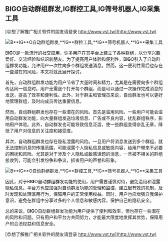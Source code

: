 ## **B**IG**O自动群组群发,**IG**群控工具,**IG**筛号机器人,**IG**采集工具**

[😍想了解推广相关软件的朋友请登录 http://www.vst.tw](http://www.vst.tw)

 <center><img src="https://vst.tw/MP4/tuiguang/png/5.png" alt="B**IG**O自动群组群发,**IG**群控工具,**IG**筛号机器人,**IG**采集工具"></center>

B**IG**O是一款流行的社交应用，许多用户在其平台上建立了各种群组，以分享兴趣爱好、交流经验和结识新朋友。为了提高用户体验和便利性，B**IG**O引入了自动群组群发功能，允许用户一次性向多个群组发送消息。然而，这一便利性背后也存在一些潜在的风险，本文将就此展开探讨。

首先，自动群组群发功能为用户节省了大量时间和精力，尤其是在需要向多个群组传达同一信息时。用户无需逐个打开每个群组，而是可以通过一次操作完成消息的发送，提高了效率和便利性。此外，对于群主和管理员来说，自动群发也可以更好地管理群组，及时向成员传达重要信息。

然而，自动群组群发也存在一些潜在的风险。首先是滥用风险。一些用户可能会滥用自动群发功能，向大量群组发送垃圾信息、广告或不良内容，扰乱群组秩序，影响用户体验。此外，自动群发也可能导致信息泛滥，使一些群组变得杂乱无章，降低了用户对信息的关注度和接受度。

其次，自动群组群发也存在隐私泄露的风险。一旦用户将消息发送到多个群组，就无法控制消息的传播范围，可能泄露个人隐私信息或敏感内容，给用户带来不必要的困扰和风险。尤其是对于涉及个人隐私或敏感话题的消息，一旦被不相关的群组接收到，可能会引发纷争和争议，损害用户的声誉和形象。

 <center><img src="https://vst.tw/MP4/tuiguang/png/0.png" alt="B**IG**O自动群组群发,**IG**群控工具,**IG**筛号机器人,**IG**采集工具"></center>

因此，对于B**IG**O自动群组群发功能的使用，用户需要谨慎对待，避免滥用和泄露隐私信息。平台方也应加强对自动群发功能的管理和监控，建立起有效的机制，及时发现和处理滥用行为，保障用户的正常使用权益。同时，用户也应增强自我保护意识，避免在群组中分享过多的个人信息和敏感内容，保护自己的隐私安全。

总的来说，B**IG**O自动群组群发功能为用户提供了便利和效率，但也存在一些潜在的风险和问题。只有用户和平台方共同努力，才能最大限度地发挥其优势，保障用户的合法权益和信息安全。

[😍想了解推广相关软件的朋友请登录 http://www.vst.tw](http://www.vst.tw)



